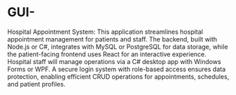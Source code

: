 # GUI-
Hospital Appointment System: 
This application streamlines hospital appointment management for patients and staff. The backend, built with Node.js or C#, integrates with MySQL or PostgreSQL for data storage, while the patient-facing frontend uses React for an interactive experience. Hospital staff will manage operations via a C# desktop app with Windows Forms or WPF. A secure login system with role-based access ensures data protection, enabling efficient CRUD operations for appointments, schedules, and patient profiles.
